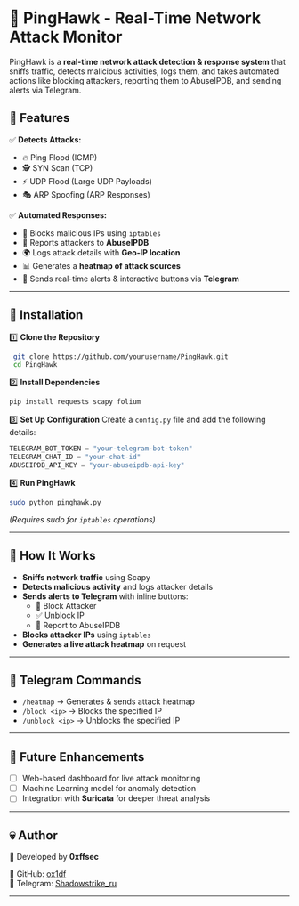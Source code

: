 # 🦅 PingHawk - Real-Time Network Attack Monitor

PingHawk is a **real-time network attack detection & response system** that sniffs traffic, detects malicious activities, logs them, and takes automated actions like blocking attackers, reporting them to AbuseIPDB, and sending alerts via Telegram.

## 🚀 Features

✅ **Detects Attacks:**
- 🔥 Ping Flood (ICMP)
- 🕵️ SYN Scan (TCP)
- ⚡ UDP Flood (Large UDP Payloads)
- 🎭 ARP Spoofing (ARP Responses)

✅ **Automated Responses:**
- 🚫 Blocks malicious IPs using `iptables`
- 📡 Reports attackers to **AbuseIPDB**
- 🌍 Logs attack details with **Geo-IP location**
- 📊 Generates a **heatmap of attack sources**
- 📨 Sends real-time alerts & interactive buttons via **Telegram**

---

## 🔧 Installation

1️⃣ **Clone the Repository**
```bash
 git clone https://github.com/yourusername/PingHawk.git
 cd PingHawk
```

2️⃣ **Install Dependencies**
```bash
pip install requests scapy folium
```

3️⃣ **Set Up Configuration**
Create a `config.py` file and add the following details:
```python
TELEGRAM_BOT_TOKEN = "your-telegram-bot-token"
TELEGRAM_CHAT_ID = "your-chat-id"
ABUSEIPDB_API_KEY = "your-abuseipdb-api-key"
```

4️⃣ **Run PingHawk**
```bash
sudo python pinghawk.py
```
*(Requires sudo for `iptables` operations)*

---

## 📜 How It Works

- **Sniffs network traffic** using Scapy
- **Detects malicious activity** and logs attacker details
- **Sends alerts to Telegram** with inline buttons:
  - 🚫 Block Attacker
  - ✅ Unblock IP
  - 📡 Report to AbuseIPDB
- **Blocks attacker IPs** using `iptables`
- **Generates a live attack heatmap** on request

---

## 📲 Telegram Commands
- `/heatmap` → Generates & sends attack heatmap
- `/block <ip>` → Blocks the specified IP
- `/unblock <ip>` → Unblocks the specified IP

---

## 🌟 Future Enhancements
- [ ] Web-based dashboard for live attack monitoring
- [ ] Machine Learning model for anomaly detection
- [ ] Integration with **Suricata** for deeper threat analysis

---

## 💀 Author
🚀 Developed by **0xffsec**

🔗 GitHub: [ox1df](https://github.com/ox1df)  
💬 Telegram: [Shadowstrike_ru](https://t.me/Shadowstrike_ru)

---


